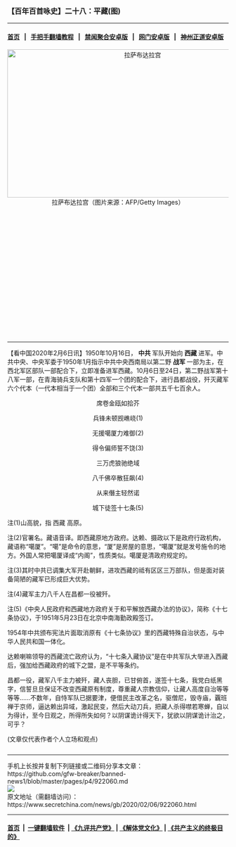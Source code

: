 ### 【百年百首咏史】二十八：平藏(图)
------------------------

#### [首页](https://github.com/gfw-breaker/banned-news1/blob/master/README.md) &nbsp;&nbsp;|&nbsp;&nbsp; [手把手翻墙教程](https://github.com/gfw-breaker/guides/wiki) &nbsp;&nbsp;|&nbsp;&nbsp; [禁闻聚合安卓版](https://github.com/gfw-breaker/bn-android) &nbsp;&nbsp;|&nbsp;&nbsp; [网门安卓版](https://github.com/oGate2/oGate) &nbsp;&nbsp;|&nbsp;&nbsp; [神州正道安卓版](https://github.com/SzzdOgate/update) 



<div class="article_right" style="fone-color:#000">
 <p style="text-align: center;">
  <img alt="拉萨布达拉宫" src="https://img2.secretchina.com/pic/2019/3-12/p2379901a268888326-ss.jpg" style="height:337px; width:600px"/>
  <br>
   拉萨布达拉宫（图片来源：AFP/Getty Images）
   <span id="hideid" name="hideid" style="color:red;display:none;">
    <span href="https://www.secretchina.com">
    </span>
   </span>
  </br>
 </p>
 <div id="txt-mid1-t21-2017">
  <ins class="adsbygoogle" data-ad-client="ca-pub-1276641434651360" data-ad-slot="2451032099" style="display:inline-block;width:336px;height:280px">
  </ins>
  

---


  </div>
 </div>
 <p>
  【看中国2020年2月6日讯】1950年10月16日，
  <strong>
   <span href="https://www.secretchina.com/news/gb/tag/中共" target="_blank">
    中共
   </span>
  </strong>
  军队开始向
  <strong>
   西藏
  </strong>
  进军。中共中央、中央军委于1950年1月指示中共中央西南局以第二野
  <strong>
   战军
  </strong>
  一部为主，在西北军区部队一部配合下，立即准备进军西藏。10月6日至24日，第二野战军第十八军一部，在青海骑兵支队和第十四军一个团的配合下，进行昌都战役，歼灭藏军六个代本（一代本相当于一个团）全部和三个代本一部共五千七百余人。
  <span id="hideid" name="hideid" style="color:red;display:none;">
   <span href="https://www.secretchina.com">
   </span>
  </span>
 </p>
 <p style="text-align: center;">
  席卷金瓯如拾芥
 </p>
 <p style="text-align: center;">
  兵锋未顿觊嶕峣(1)
 </p>
 <p style="text-align: center;">
  无援噶厦力难御(2)
 </p>
 <p style="text-align: center;">
  得令偏师誓不饶(3)
 </p>
 <p style="text-align: center;">
  三万虎狼驰绝域
 </p>
 <p style="text-align: center;">
  八千佛卒散狂飙(4)
 </p>
 <p style="text-align: center;">
  从来僭主轻然诺
 </p>
 <p style="text-align: center;">
  城下徒签十七条(5)
 </p>
 <p style="text-align: center;">
 </p>
 <p>
  注(1)山高貌，指
  <span href="https://www.secretchina.com/news/gb/tag/西藏" target="_blank">
   西藏
  </span>
  高原。
 </p>
 <p>
  注(2)官署名。藏语音译。即西藏原地方政府。达赖、摄政以下是政府行政机构，藏语称“噶厦”。“噶”是命令的意思，“厦”是房屋的意思，“噶厦”就是发号施令的地方。外国人常把噶厦译成“内阁”，性质类似。噶厦是清政府规定的。
 </p>
 <p>
  注(3)其时中共已调集大军开赴朝鲜，进攻西藏的祗有区区三万部队，但是面对装备简陋的藏军已形成巨大优势。
 </p>
 <p>
  注(4)藏军主力八千人在昌都一役被歼。
 </p>
 <p>
  注(5)《中央人民政府和西藏地方政府关于和平解放西藏办法的协议》，简称《十七条协议》，于1951年5月23日在北京中南海勤政殿签订。
 </p>
 <p>
  1954年中共颁布宪法片面取消原有《十七条协议》里的西藏特殊自治状态，与中华人民共和国一体化。
 </p>
 <p>
  达赖喇嘛领导的西藏流亡政府认为，“十七条入藏协议”是在中共军队大举进入西藏后，强加给西藏政府的城下之盟，是不平等条约。
 </p>
 <p>
  昌都一役，藏军八千主力被歼，藏人丧胆，已甘俯首，遂签十七条，我党白纸黑字，信誓旦旦保证不改变西藏原有制度，尊重藏人宗教信仰，让藏人高度自治等等等等……不数年，自恃军队已据要津，便借民主改革之名，驱僧尼，毁寺庙，覊班禅于京师，逼达赖出异域，激起民变，然后大动刀兵，把藏人杀得噤若寒蝉，自以为得计，至今日观之，所得所失如何？以阴谋诡计得天下，犹欲以阴谋诡计治之，可乎？
 </p>
 (文章仅代表作者个人立场和观点)
 <center>
  <div>
   <div id="txt-mid2-t22-2017" style="display: block;  max-height: 351px;  overflow: hidden;">
    <div id="SC-21xxx">
    </div>
    <ins class="adsbygoogle" data-ad-client="ca-pub-1276641434651360" data-ad-format="auto" data-ad-slot="4301710469" data-full-width-responsive="true" style="display:block">
    </ins>
   </div>
  </div>
 </center>
 <div style="padding-top:12px;">
 </div>
</div>

<hr/>
手机上长按并复制下列链接或二维码分享本文章：<br/>
https://github.com/gfw-breaker/banned-news1/blob/master/pages/p4/922060.md <br/>
<a href='https://github.com/gfw-breaker/banned-news1/blob/master/pages/p4/922060.md'><img src='https://github.com/gfw-breaker/banned-news1/blob/master/pages/p4/922060.md.png'/></a> <br/>
原文地址（需翻墙访问）：https://www.secretchina.com/news/gb/2020/02/06/922060.html


------------------------
#### [首页](https://github.com/gfw-breaker/banned-news1/blob/master/README.md) &nbsp;|&nbsp; [一键翻墙软件](https://github.com/gfw-breaker/nogfw/blob/master/README.md) &nbsp;| [《九评共产党》](https://github.com/gfw-breaker/9ping.md/blob/master/README.md#九评之一评共产党是什么) | [《解体党文化》](https://github.com/gfw-breaker/jtdwh.md/blob/master/README.md) | [《共产主义的终极目的》](https://github.com/gfw-breaker/gczydzjmd.md/blob/master/README.md)


<img src='http://gfw-breaker.win/banned-news/pages/p4/922060.md' width='0px' height='0px'/>